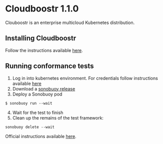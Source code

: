 # Cloudboostr 1.1.0

Clouboostr is an enterprise multicloud Kubernetes distribution.

## Installing Cloudboostr

Follow the instructions available [here](https://docs.cloudboostr.com/installation/aws/installation_steps/).

## Running conformance tests

1. Log in into kubernetes environment. For credentials follow instructions available [here](https://docs.cloudboostr.com/developer_guide/kubernetes/)
2. Download a [sonobuoy release](https://github.com/heptio/sonobuoy/releases)
3. Deploy a Sonobuoy pod

```
$ sonobuoy run --wait
```

4. Wait for the test to finish
5. Clean up the remains of the test framework:

```
sonobuoy delete --wait
```

Official instructions available [here](https://github.com/cncf/k8s-conformance/blob/master/instructions.md).
